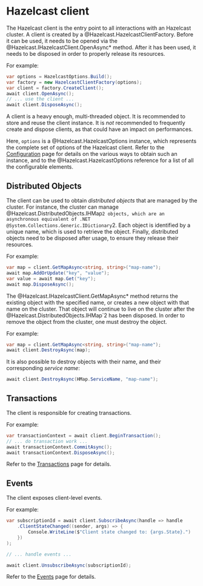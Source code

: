 # Hazelcast client

The Hazelcast client is the entry point to all interactions with an Hazelcast cluster. A client is created
by a @Hazelcast.HazelcastClientFactory. Before it can be used, it needs to be opened via the @Hazelcast.IHazelcastClient.OpenAsync*
method. After it has been used, it needs to be disposed in order to properly release its resources.

For example:

```csharp
var options = HazelcastOptions.Build();
var factory = new HazelcastClientFactory(options);
var client = factory.CreateClient();
await client.OpenAsync();
// ... use the client ...
await client.DisposeAsync();
```

A client is a heavy enough, multi-threaded object. It is recommended to store and reuse the client instance. It is *not* recommended
to frequently create and dispose clients, as that could have an impact on performances.

Here, `options` is a @Hazelcast.HazelcastOptions instance, which represents the complete set of options of the Hazelcast client.
Refer to the [Configuration](configuration.md) page for details on the various ways to obtain such an instance, and to the
@Hazelcast.HazelcastOptions reference for a list of all the configurable elements.

## Distributed Objects

The client can be used to obtain *distributed objects* that are managed by the cluster. For instance, the cluster can manage
@Hazelcast.DistributedObjects.IHMap`2 objects, which are an asynchronous equivalent of .NET @System.Collections.Generic.IDictionary`2.
Each object is identified by a unique name, which is used to retrieve the object. Finally, distributed objects need to be disposed
after usage, to ensure they release their resources.

For example:

```csharp
var map = client.GetMapAsync<string, string>("map-name");
await map.AddOrUpdate("key", "value");
var value = await map.Get("key");
await map.DisposeAsync();
```

The @Hazelcast.IHazelcastClient.GetMapAsync* method returns the existing object with the specified name, or creates a new object with
that name on the cluster. That object will continue to live on the cluster after the @Hazelcast.DistributedObjects.IHMap`2 has
been disposed. In order to remove the object from the cluster, one must destroy the object.

For example:

```csharp
var map = client.GetMapAsync<string, string>("map-name");
await client.DestroyAsync(map);
```

It is also possible to destroy objects with their name, and their corresponding *service name*:

```csharp
await client.DestroyAsync(HMap.ServiceName, "map-name");
```

## Transactions

The client is responsible for creating transactions.

For example:

```csharp
var transactionContext = await client.BeginTransaction();
// ... do transaction work ...
await transactionContext.CommitAsync();
await transactionContext.DisposeAsync();
```

Refer to the [Transactions](transactions.md) page for details.

## Events

The client exposes client-level events.

For example:

```csharp
var subscriptionId = await client.SubscribeAsync(handle => handle
    .ClientStateChanged((sender, args) => {
        Console.WriteLine($"Client state changed to: {args.State}.")
    })
);

// ... handle events ...

await client.UnsubscribeAsync(subscriptionId);
```

Refer to the [Events](events.md) page for details.